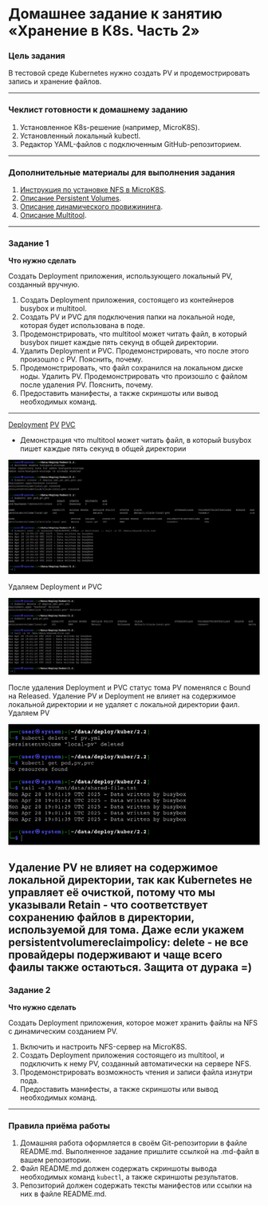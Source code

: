 # Домашнее задание к занятию «Хранение в K8s. Часть 2»

### Цель задания

В тестовой среде Kubernetes нужно создать PV и продемострировать запись и хранение файлов.

------

### Чеклист готовности к домашнему заданию

1. Установленное K8s-решение (например, MicroK8S).
2. Установленный локальный kubectl.
3. Редактор YAML-файлов с подключенным GitHub-репозиторием.

------

### Дополнительные материалы для выполнения задания

1. [Инструкция по установке NFS в MicroK8S](https://microk8s.io/docs/nfs). 
2. [Описание Persistent Volumes](https://kubernetes.io/docs/concepts/storage/persistent-volumes/). 
3. [Описание динамического провижининга](https://kubernetes.io/docs/concepts/storage/dynamic-provisioning/). 
4. [Описание Multitool](https://github.com/wbitt/Network-MultiTool).

------

### Задание 1

**Что нужно сделать**

Создать Deployment приложения, использующего локальный PV, созданный вручную.

1. Создать Deployment приложения, состоящего из контейнеров busybox и multitool.
2. Создать PV и PVC для подключения папки на локальной ноде, которая будет использована в поде.
3. Продемонстрировать, что multitool может читать файл, в который busybox пишет каждые пять секунд в общей директории. 
4. Удалить Deployment и PVC. Продемонстрировать, что после этого произошло с PV. Пояснить, почему.
5. Продемонстрировать, что файл сохранился на локальном диске ноды. Удалить PV.  Продемонстрировать что произошло с файлом после удаления PV. Пояснить, почему.
5. Предоставить манифесты, а также скриншоты или вывод необходимых команд.

---
[Deployment](https://github.com/rbudarin/kuber-homeworks/blob/main/2.2/manifest/deploy.yml)
[PV](https://github.com/rbudarin/kuber-homeworks/blob/main/2.2/manifest/pv.yml)
[PVC](https://github.com/rbudarin/kuber-homeworks/blob/main/2.2/manifest/pvc.yml)

- Демонстрация что multitool может читать файл, в который busybox пишет каждые пять секунд в общей директории

![k8s-2.2.01.png](https://github.com/rbudarin/kuber-homeworks/blob/main/2.2/screen/k8s-2.2.01.png)

Удаляем Deployment и PVC

![k8s-2.2.02.png](https://github.com/rbudarin/kuber-homeworks/blob/main/2.2/screen/k8s-2.2.02.png)

После удаления Deployment и PVC статус тома PV поменялся с Bound на Released.
Удаление PV и Deployment не влияет на содержимое локальной директории и не удаляет с локальной директории фаил.
Удаляем PV 

![k8s-2.2.03.png](https://github.com/rbudarin/kuber-homeworks/blob/main/2.2/screen/k8s-2.2.03.png)

Удаление PV не влияет на содержимое локальной директории, так как Kubernetes не управляет её очисткой, потому что мы указывали Retain - что соответствует сохранению файлов в директории, используемой для тома. Даже если укажем persistentvolumereclaimpolicy: delete - не все провайдеры подерживают и чаще всего фаилы также остаються.
Защита от дурака =)
------

### Задание 2

**Что нужно сделать**

Создать Deployment приложения, которое может хранить файлы на NFS с динамическим созданием PV.

1. Включить и настроить NFS-сервер на MicroK8S.
2. Создать Deployment приложения состоящего из multitool, и подключить к нему PV, созданный автоматически на сервере NFS.
3. Продемонстрировать возможность чтения и записи файла изнутри пода. 
4. Предоставить манифесты, а также скриншоты или вывод необходимых команд.

------

### Правила приёма работы

1. Домашняя работа оформляется в своём Git-репозитории в файле README.md. Выполненное задание пришлите ссылкой на .md-файл в вашем репозитории.
2. Файл README.md должен содержать скриншоты вывода необходимых команд `kubectl`, а также скриншоты результатов.
3. Репозиторий должен содержать тексты манифестов или ссылки на них в файле README.md.
